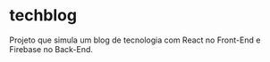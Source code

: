 # techblog
Projeto que simula um blog de tecnologia com React no Front-End e Firebase no Back-End. 
